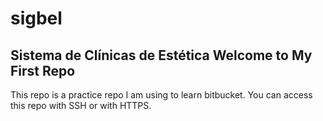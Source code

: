 # sigbel
Sistema de Clínicas de Estética
Welcome to My First Repo
-------------------------------
This repo is a practice repo I am using to learn bitbucket.
You can access this repo with SSH or with HTTPS.
